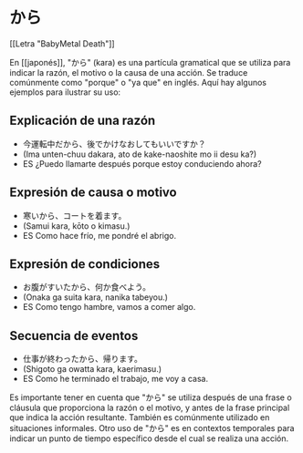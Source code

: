 # から

 [[Letra "BabyMetal Death"]]

En [[japonés]], "から" (kara) es una partícula gramatical que se utiliza para indicar la razón, el motivo o la causa de una acción. Se traduce comúnmente como "porque" o "ya que" en inglés. Aquí hay algunos ejemplos para ilustrar su uso:

## Explicación de una razón
    
- 今運転中だから、後でかけなおしてもいいですか？
- (Ima unten-chuu dakara, ato de kake-naoshite mo ii desu ka?)
- ES ¿Puedo llamarte después porque estoy conduciendo ahora?

## Expresión de causa o motivo
    
- 寒いから、コートを着ます。
- (Samui kara, kōto o kimasu.)
- ES Como hace frío, me pondré el abrigo.

## Expresión de condiciones
    
- お腹がすいたから、何か食べよう。
- (Onaka ga suita kara, nanika tabeyou.)
- ES Como tengo hambre, vamos a comer algo.

## Secuencia de eventos
    
- 仕事が終わったから、帰ります。
- (Shigoto ga owatta kara, kaerimasu.)
- ES Como he terminado el trabajo, me voy a casa.

Es importante tener en cuenta que "から" se utiliza después de una frase o cláusula que proporciona la razón o el motivo, y antes de la frase principal que indica la acción resultante. También es comúnmente utilizado en situaciones informales. Otro uso de "から" es en contextos temporales para indicar un punto de tiempo específico desde el cual se realiza una acción.